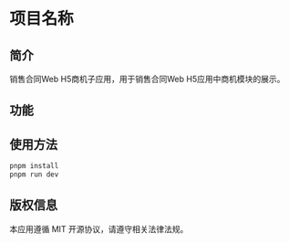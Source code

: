 # 项目名称

## 简介

销售合同Web H5商机子应用，用于销售合同Web H5应用中商机模块的展示。

## 功能

## 使用方法

```powershell
pnpm install
pnpm run dev
```

## 版权信息

本应用遵循 MIT 开源协议，请遵守相关法律法规。
